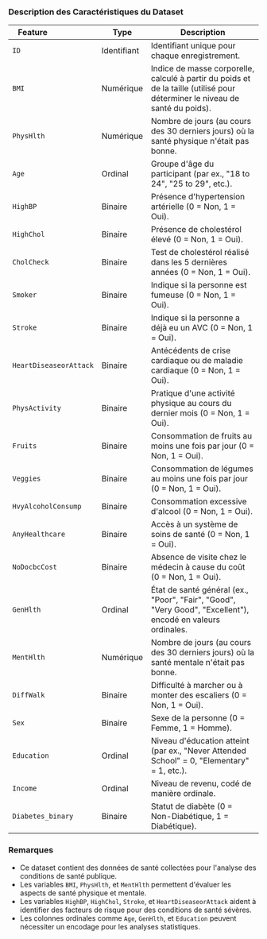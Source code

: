 ### Description des Caractéristiques du Dataset

| Feature                    | Type        | Description                                                                                                                       |
| ------------------------------------ | ----------- | --------------------------------------------------------------------------------------------------------------------------------- |
| `ID`                               | Identifiant | Identifiant unique pour chaque enregistrement.                                                                                    |
| `BMI`                              | Numérique  | Indice de masse corporelle, calculé à partir du poids et de la taille (utilisé pour déterminer le niveau de santé du poids). |
| `PhysHlth`                         | Numérique  | Nombre de jours (au cours des 30 derniers jours) où la santé physique n'était pas bonne.                                       |
| `Age`                              | Ordinal     | Groupe d'âge du participant (par ex., "18 to 24", "25 to 29", etc.).                                                             |
| `HighBP`                           | Binaire     | Présence d'hypertension artérielle (0 = Non, 1 = Oui).                                                                          |
| `HighChol`                         | Binaire     | Présence de cholestérol élevé (0 = Non, 1 = Oui).                                                                             |
| `CholCheck`                        | Binaire     | Test de cholestérol réalisé dans les 5 dernières années (0 = Non, 1 = Oui).                                                  |
| `Smoker`                           | Binaire     | Indique si la personne est fumeuse (0 = Non, 1 = Oui).                                                                            |
| `Stroke`                           | Binaire     | Indique si la personne a déjà eu un AVC (0 = Non, 1 = Oui).                                                                     |
| `HeartDiseaseorAttack`             | Binaire     | Antécédents de crise cardiaque ou de maladie cardiaque (0 = Non, 1 = Oui).                                                      |
| `PhysActivity`                     | Binaire     | Pratique d'une activité physique au cours du dernier mois (0 = Non, 1 = Oui).                                                    |
| `Fruits`                           | Binaire     | Consommation de fruits au moins une fois par jour (0 = Non, 1 = Oui).                                                             |
| `Veggies`                          | Binaire     | Consommation de légumes au moins une fois par jour (0 = Non, 1 = Oui).                                                           |
| `HvyAlcoholConsump`                | Binaire     | Consommation excessive d'alcool (0 = Non, 1 = Oui).                                                                               |
| `AnyHealthcare`                    | Binaire     | Accès à un système de soins de santé (0 = Non, 1 = Oui).                                                                      |
| `NoDocbcCost`                      | Binaire     | Absence de visite chez le médecin à cause du coût (0 = Non, 1 = Oui).                                                          |
| `GenHlth`                          | Ordinal     | État de santé général (ex., "Poor", "Fair", "Good", "Very Good", "Excellent"), encodé en valeurs ordinales.                  |
| `MentHlth`                         | Numérique  | Nombre de jours (au cours des 30 derniers jours) où la santé mentale n'était pas bonne.                                        |
| `DiffWalk`                         | Binaire     | Difficulté à marcher ou à monter des escaliers (0 = Non, 1 = Oui).                                                             |
| `Sex`                              | Binaire     | Sexe de la personne (0 = Femme, 1 = Homme).                                                                                       |
| `Education`                        | Ordinal     | Niveau d'éducation atteint (par ex., "Never Attended School" = 0, "Elementary" = 1, etc.).                                       |
| `Income`                           | Ordinal     | Niveau de revenu, codé de manière ordinale.                                                                                     |
| `Diabetes_binary`                  | Binaire     | Statut de diabète (0 = Non-Diabétique, 1 = Diabétique).                                                                        |

### Remarques

- Ce dataset contient des données de santé collectées pour l'analyse des conditions de santé publique.
- Les variables `BMI`, `PhysHlth`, et `MentHlth` permettent d'évaluer les aspects de santé physique et mentale.
- Les variables `HighBP`, `HighChol`, `Stroke`, et `HeartDiseaseorAttack` aident à identifier des facteurs de risque pour des conditions de santé sévères.
- Les colonnes ordinales comme `Age`, `GenHlth`, et `Education` peuvent nécessiter un encodage pour les analyses statistiques.
